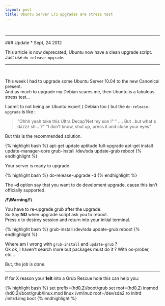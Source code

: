 ```yaml
---
layout: post
title: Ubuntu Server LTS upgrades are stress test
---
```


<br />
<hr>
### Update
* Sept, 24 2012

This article is now deprecated, Ubuntu now have a clean upgrade script.  
Just use ``do-release-upgrade``.

<hr>
</br >

This week I had to upgrade some Ubuntu Server 10.04 to the new Canonical present.  
And as much to upgrade my Debian scares me, then Ubuntu is a fabulous stress test...

I admit to not being an Ubuntu expert ( Debian too ) but the `do-release-upgrade` is like :

> "Ohhh yeah take this Ultra Decap'Net my son !"
> " .... But ..but what's dazzz sh... ?"
> "I don't know, shut up, press it and close your eyes"

But this is the recommended solution.

{% highlight bash %}
apt-get update
aptitude full-upgrade
apt-get install update-manager-core
grub-install /dev/sda
update-grub
reboot
{% endhighlight %}

Your server is ready to upgrade.

{% highlight bash %}
do-release-upgrade -d
{% endhighlight %}

The **-d** option say that you want to do develpment upgrade, cause this isn't officially supported.

__/!\Warning/!\\__

You have to re-upgrade grub after the upgrade.  
So Say **NO** when upgrade script ask you to reboot.  
Press x to destroy session and return into your initial terminal.

{% highlight bash %}
grub-install /dev/sda
update-grub
reboot
{% endhighlight %}

Where am I wrong with `grub-install` and `update-grub` ?  
Ok ok, I haven't search more but packages must do it ? With os-prober, etc...

But, the job is done.

<hr>

If for X reason your __felt__ into a Grub Rescue hole this can help you:

{% highlight bash %}
set prefix=(hd0,2)/boot/grub
set root=(hd0,2)
insmod (hd0,2)/boot/grub/linux.mod
linux /vmlinuz root=/dev/sda2 ro
initrd /initrd.img
boot
{% endhighlight %}
